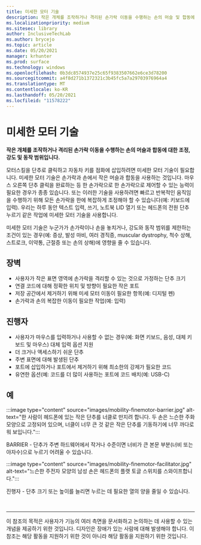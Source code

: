 ```yaml
---
title: 미세한 모터 기술
description: 작은 개체를 조작하거나 격리된 손가락 이동을 수행하는 손의 머슬 및 합동에 대한 조정, 강도 및 동작 범위
ms.localizationpriority: medium
ms.sitesec: library
author: InclusiveTechLab
ms.author: brycejo
ms.topic: article
ms.date: 05/20/2021
manager: krhunter
ms.prod: surface
ms.technology: windows
ms.openlocfilehash: 0b3dc8574937e25c65f9383507662e6ce3d78200
ms.sourcegitcommit: a4f8d271b1372321c3b45fc5a7a29703976964a4
ms.translationtype: MT
ms.contentlocale: ko-KR
ms.lasthandoff: 05/20/2021
ms.locfileid: "11578222"
---
```

# <a name="fine-motor-skills"></a>미세한 모터 기술

**작은 개체를 조작하거나 격리된 손가락 이동을 수행하는 손의 머슬과 합동에 대한 조정, 강도 및 동작 범위입니다.**

모터스킬을 단추로 클릭하고 자동차 키를 점화에 삽입하려면 미세한 모터 기술이 필요합니다. 미세한 모터 기술은 손가락과 손에서 작은 머슬과 합동을 사용하는 것입니다. 마우스 오른쪽 단추 클릭을 완료하는 등 한 손가락으로 한 손가락으로 제어할 수 있는 능력이 필요한 경우가 종종 있습니다. 또는 이러한 기술을 사용하려면 빠르고 반복적인 움직임을 수행하기 위해 모든 손가락을 한에 복잡하게 조정해야 할 수 있습니다(예: 키보드에 입력). 우리는 하루 동안 텍스트 입력, 쓰기, 노트북 LID 열기 또는 헤드폰의 전원 단추 누르기 같은 작업에 미세한 모터 기술을 사용합니다.

미세한 모터 기술은 누군가가 손가락이나 손을 놓치거나, 강도와 동작 범위를 제한하는 조건이 있는 경우(예: 증상, 발성 마비, 여러 경직증, muscular dystrophy, 척수 상해, 스트로크, 이약통, 근절증 또는 손의 상해)에 영향을 줄 수 있습니다.

## <a name="barriers"></a>장벽

* 사용자가 작은 표면 영역에 손가락을 격리할 수 있는 것으로 가정하는 단추 크기
* 연결 코드에 대해 정확한 위치 및 방향이 필요한 작은 포트
* 저장 공간에서 제거하기 위해 미세 모터 이동이 필요한 항목(예: 디지털 펜)
* 손가락과 손의 복잡한 이동이 필요한 작업(예: 입력)

## <a name="facilitators"></a>진행자

* 사용자가 마우스를 입력하거나 사용할 수 없는 경우(예: 화면 키보드, 음성, 대체 키보드 및 마우스) 대체 입력 옵션 지원
* 더 크거나 액세스하기 쉬운 단추
* 주변 표면에 대해 발생된 단추
* 포트에 삽입하거나 포트에서 제거하기 위해 최소한의 강제가 필요한 코드
* 유연한 옵션(예: 코드를 더 많이 사용하는 포트에 코드 배치(예: USB-C)


## <a name="examples"></a>예

:::image type="content" source="images/mobility-finemotor-barrier.jpg" alt-text="한 사람이 헤드폰에 있는 작은 단추를 너클로 만지려 합니다. 두 손은 느슨한 주화 모양으로 고정되어 있으며, 너클이 너무 큰 것 같은 작은 단추를 기동하기에 너무 까다로워 보입니다.":::

BARRIER - 단추가 주변 하드웨어에서 작거나 수준이면 너비가 큰 본문 부분(너비 또는 야자수)으로 누르기 어려울 수 있습니다. 

:::image type="content" source="images/mobility-finemotor-facilitator.jpg" alt-text="느슨한 주전자 모양의 남성 손은 헤드폰의 플랫 토글 스위치를 스와이프합니다.":::

진행자 - 단추 크기 또는 높이를 늘리면 누르는 데 필요한 열의 양을 줄일 수 있습니다. 

&nbsp;

[comment]: # (Footer 문)
___
이 참조의 목적은 사용자가 기능의 여러 측면을 문서화하고 논의하는 데 사용할 수 있는 개념을 제공하기 위한 것입니다. 디자인은 장애가 있는 사람에 대해 발생해야 합니다. 이 참조는 해당 활동을 지원하기 위한 것이 아니라 해당 활동을 지원하기 위한 것입니다. 